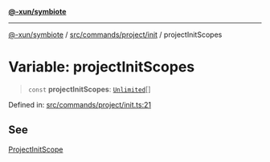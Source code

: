 [**@-xun/symbiote**](../../../../../README.md)

***

[@-xun/symbiote](../../../../../README.md) / [src/commands/project/init](../README.md) / projectInitScopes

# Variable: projectInitScopes

> `const` **projectInitScopes**: [`Unlimited`](../../../../configure/enumerations/UnlimitedGlobalScope.md#unlimited)[]

Defined in: [src/commands/project/init.ts:21](https://github.com/Xunnamius/symbiote/blob/cfd701ad0628c5e146048c1316e66e821d0bb3c4/src/commands/project/init.ts#L21)

## See

[ProjectInitScope](../../../../configure/enumerations/UnlimitedGlobalScope.md)
